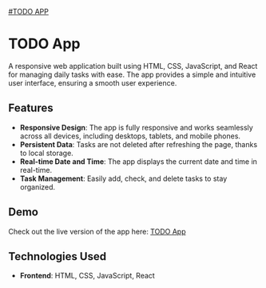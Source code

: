 [#TODO APP](https://shivam-anand-todo-app.netlify.app/)

# TODO App

A responsive web application built using HTML, CSS, JavaScript, and React for managing daily tasks with ease. The app provides a simple and intuitive user interface, ensuring a smooth user experience.

## Features

- **Responsive Design**: The app is fully responsive and works seamlessly across all devices, including desktops, tablets, and mobile phones.
- **Persistent Data**: Tasks are not deleted after refreshing the page, thanks to local storage.
- **Real-time Date and Time**: The app displays the current date and time in real-time.
- **Task Management**: Easily add, check, and delete tasks to stay organized.

## Demo

Check out the live version of the app here: [TODO App](https://shivam-anand-todo-app.netlify.app/)

## Technologies Used

- **Frontend**: HTML, CSS, JavaScript, React
